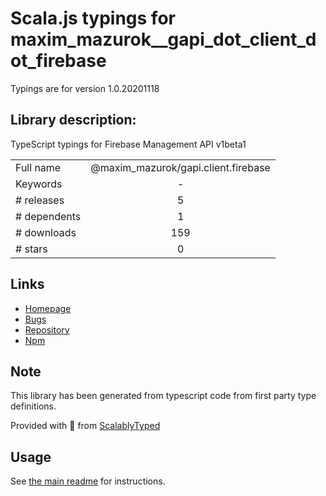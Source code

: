 
# Scala.js typings for maxim_mazurok__gapi_dot_client_dot_firebase

Typings are for version 1.0.20201118

## Library description:
TypeScript typings for Firebase Management API v1beta1

|                    |                 |
| ------------------ | :-------------: |
| Full name          | @maxim_mazurok/gapi.client.firebase |
| Keywords           | - |
| # releases         | 5 |
| # dependents       | 1 |
| # downloads        | 159 |
| # stars            | 0 |

## Links
- [Homepage](https://github.com/Maxim-Mazurok/google-api-typings-generator#readme)
- [Bugs](https://github.com/Maxim-Mazurok/google-api-typings-generator/issues)
- [Repository](https://github.com/Maxim-Mazurok/google-api-typings-generator)
- [Npm](https://www.npmjs.com/package/%40maxim_mazurok%2Fgapi.client.firebase)
    


## Note
This library has been generated from typescript code from first party type definitions.

Provided with :purple_heart: from [ScalablyTyped](https://github.com/oyvindberg/ScalablyTyped)

## Usage
See [the main readme](../../readme.md) for instructions.


